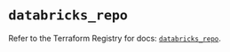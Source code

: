 # `databricks_repo`

Refer to the Terraform Registry for docs: [`databricks_repo`](https://registry.terraform.io/providers/databricks/databricks/1.85.0/docs/resources/repo).
